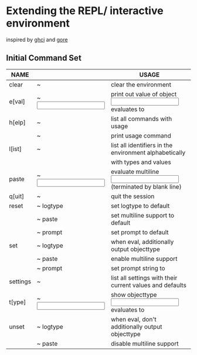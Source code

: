 # Extending the REPL/ interactive environment

inspired by [ghci](https://downloads.haskell.org/~ghc/latest/docs/html/users_guide/ghci.html#ghci-commands) and [gore](https://github.com/motemen/gore) 


## Initial Command Set

| NAME   |                   | USAGE                                                   |
|--------|-------------------|---------------------------------------------------------|
| clear    | ~                 | clear the environment                                    |
| e[val]   | ~ <input>         | print out value of object <input> evaluates to           |
| h[elp]   | ~                 | list all commands with usage                             |
|          | ~ <cmd>           | print usage command <cmd>                                |
| l[ist]   | ~                 | list all identifiers in the environment alphabetically   |
|          |                   |      with types and values                               |
| paste    | ~ <input>         | evaluate multiline <input> (terminated by blank line)    |
| q[uit]   | ~                 | quit the session                                         |
| reset    | ~ logtype         | set logtype to default                                   |
|          | ~ paste           | set multiline support to default                         |
|          | ~ prompt          | set prompt to default                                    |
| set      | ~ logtype         | when eval, additionally output objecttype                |
|          | ~ paste           | enable multiline support                                 |
|          | ~ prompt <prompt> | set prompt string to <prompt>                            |
| settings | ~                 | list all settings with their current values and defaults |
| t[ype]   | ~ <input>         | show objecttype <input> evaluates to                     |
| unset    | ~ logtype         | when eval, don't additionally output objecttype          |
|          | ~ paste           | disable multiline support                                |
